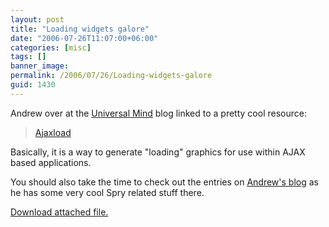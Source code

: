 ```yaml
---
layout: post
title: "Loading widgets galore"
date: "2006-07-26T11:07:00+06:00"
categories: [misc]
tags: []
banner_image: 
permalink: /2006/07/26/Loading-widgets-galore
guid: 1430
---
```


Andrew over at the <a href="http://blog.universalmind.com/">Universal Mind</a> blog linked to a pretty cool resource:
<br clear="left">

<blockquote>
<a href="http://www.ajaxload.info/">Ajaxload</a>
</blockquote>

Basically, it is a way to generate "loading" graphics for use within AJAX based applications.

You should also take the time to check out the entries on <a href="http://blog.universalmind.com/">Andrew's blog</a> as he has some very cool Spry related stuff there.<p><a href='enclosures/D{% raw %}%3A%{% endraw %}5Cwebsites{% raw %}%5Ccamdenfamily%{% endraw %}5Csource{% raw %}%5Cmorpheus%{% endraw %}5Cblog{% raw %}%5Cenclosures%{% endraw %}2Fajax{% raw %}%2Dloader21%{% endraw %}2Egif'>Download attached file.</a></p>